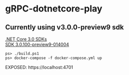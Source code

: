 # gRPC-dotnetcore-play

## Currently using v3.0.0-preview9 sdk 
[.NET Core 3.0 SDKs](https://dotnet.microsoft.com/download/dotnet-core/3.0)  
[SDK 3.0.100-preview9-014004](https://dotnet.microsoft.com/download/thank-you/dotnet-sdk-3.0.100-preview9-windows-x64-installer)  

```
ps> ./build.ps1
ps> docker-compose -f docker-compose.yml up
```

EXPOSED:  https://localhost:4701
